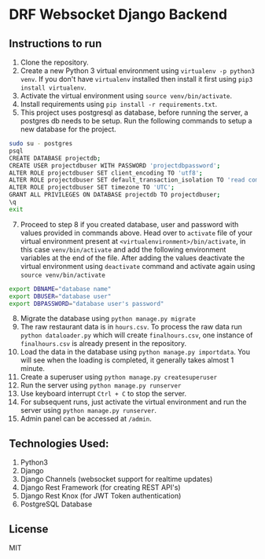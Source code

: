 # DRF Websocket Django Backend

## Instructions to run

1. Clone the repository.
2. Create a new Python 3 virtual environment using `virtualenv -p python3 venv`. If you don't have `virtualenv` installed then install it first using `pip3 install virtualenv`.
3. Activate the virtual environment using `source venv/bin/activate`.
4. Install requirements using `pip install -r requirements.txt`.
5. This project uses postgresql as database, before running the server, a postgres db needs to be setup. Run the following commands to setup a new database for the project.
```bash
sudo su - postgres
psql
CREATE DATABASE projectdb;
CREATE USER projectdbuser WITH PASSWORD 'projectdbpassword';
ALTER ROLE projectdbuser SET client_encoding TO 'utf8';
ALTER ROLE projectdbuser SET default_transaction_isolation TO 'read committed';
ALTER ROLE projectdbuser SET timezone TO 'UTC';
GRANT ALL PRIVILEGES ON DATABASE projectdb TO projectdbuser;
\q
exit
```
7. Proceed to step 8 if you created database, user and password with values provided in commands above. Head over to `activate` file of your virtual environment present at `<virtualenvironment>/bin/activate`, in this case `venv/bin/activate` and add the following environment variables at the end of the file. After adding the values deactivate the virtual environment using `deactivate` command and activate again using `source venv/bin/activate`
```bash
export DBNAME="database name"
export DBUSER="database user"
export DBPASSWORD="database user's password"
```
8. Migrate the database using `python manage.py migrate`
9. The raw restaurant data is in `hours.csv`. To process the raw data run `python dataloader.py` which will create `finalhours.csv`, one instance of `finalhours.csv` is already present in the repository.
10. Load the data in the database using `python manage.py importdata`. You will see when the loading is completed, it generally takes almost 1 minute.
11. Create a superuser using `python manage.py createsuperuser`
12. Run the server using `python manage.py runserver`
13. Use keyboard interrupt `Ctrl + C` to stop the server.
14. For subsequent runs, just activate the virtual environment and run the server using `python manage.py runserver`.
15. Admin panel can be accessed at `/admin`.

## Technologies Used:
1. Python3
2. Django
3. Django Channels (websocket support for realtime updates)
4. Django Rest Framework (for creating REST API's)
5. Django Rest Knox (for JWT Token authentication)
6. PostgreSQL Database

## License
MIT
